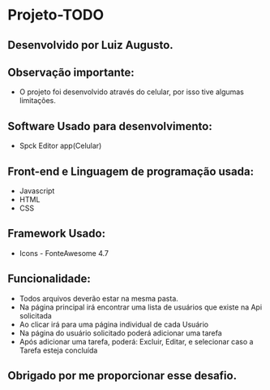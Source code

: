 # Projeto-TODO

## Desenvolvido por Luiz Augusto.

## Observação importante:
- O projeto foi desenvolvido através do celular, por isso tive algumas limitações.

## Software Usado para desenvolvimento:
- Spck Editor app(Celular)

## Front-end e Linguagem de programação usada:
- Javascript 
- HTML
- CSS 

## Framework Usado:
- Icons - FonteAwesome 4.7

## Funcionalidade:
- Todos arquivos deverão estar na mesma pasta.
- Na página principal irá encontrar uma lista de usuários que existe na Api solicitada
- Ao clicar irá para uma página individual de cada Usuário
- Na página do usuário solicitado poderá adicionar uma tarefa
- Após adicionar uma tarefa, poderá: Excluir, Editar, e selecionar caso a Tarefa esteja concluída

## 


## Obrigado por me proporcionar esse desafio.
